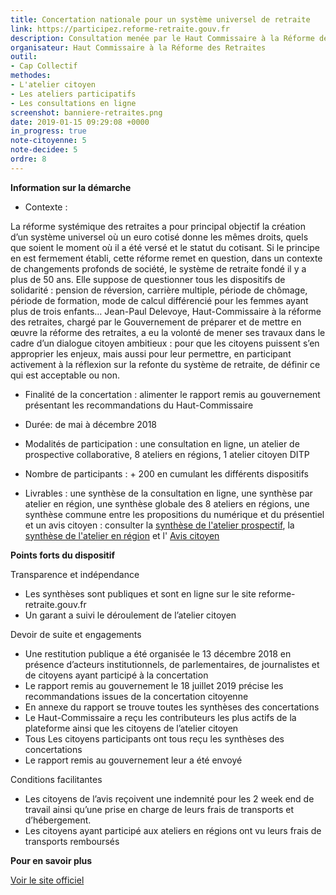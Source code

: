 ```yaml
---
title: Concertation nationale pour un système universel de retraite
link: https://participez.reforme-retraite.gouv.fr
description: Consultation menée par le Haut Commissaire à la Réforme des Retraites
organisateur: Haut Commissaire à la Réforme des Retraites
outil:
- Cap Collectif
methodes:
- L'atelier citoyen
- Les ateliers participatifs
- Les consultations en ligne
screenshot: banniere-retraites.png
date: 2019-01-15 09:29:08 +0000
in_progress: true
note-citoyenne: 5
note-decidee: 5
ordre: 8
---
```

**Information sur la démarche**

* Contexte : 

La réforme systémique des retraites a pour principal objectif la création d’un système universel où un euro cotisé donne les mêmes droits, quels que soient le moment où il a été versé et le statut du cotisant. Si le principe en est fermement établi, cette réforme remet en question, dans un contexte de changements profonds de société, le système de retraite fondé il y a plus de 50 ans. Elle suppose de questionner tous les dispositifs de solidarité : pension de réversion, carrière multiple, période de chômage, période de formation, mode de calcul différencié pour les femmes ayant plus de trois enfants… Jean-Paul Delevoye, Haut-Commissaire à la réforme des retraites, chargé par le Gouvernement de préparer et de mettre en œuvre la réforme des retraites, a eu la volonté de mener ses travaux dans le cadre d’un dialogue citoyen ambitieux : pour que les citoyens puissent s’en approprier les enjeux, mais aussi pour leur permettre, en participant activement à la réflexion sur la refonte du système de retraite, de définir ce qui est acceptable ou non.

* Finalité de la concertation : alimenter le rapport remis au gouvernement présentant les recommandations du Haut-Commissaire

* Durée: de mai à décembre 2018

* Modalités de participation : une consultation en ligne, un atelier de prospective collaborative, 8 ateliers en régions, 1 atelier citoyen DITP

* Nombre de participants : + 200 en cumulant les différents dispositifs

* Livrables : une synthèse de la consultation en ligne, une synthèse par atelier en région, une synthèse globale des 8 ateliers en régions, une synthèse commune entre les propositions du numérique et du présentiel et un avis citoyen : consulter la <a href="https://reforme-retraite.gouv.fr/participez/la-participation-citoyenne-2018/article/l-atelier-prospectif">synthèse de l'atelier prospectif</a>, la <a href="https://reforme-retraite.gouv.fr/IMG/pdf/synthese_finale_version_finale__0412.pdf">synthèse de l'atelier en région</a> et l'
<a href="https://www.reforme-retraite.gouv.fr/IMG/pdf/ditp_atelier_citoyen-2.pdf
">Avis citoyen</a>

**Points forts du dispositif**

Transparence et indépendance
* Les synthèses sont publiques et sont en ligne sur le site reforme-retraite.gouv.fr
* Un garant a suivi le déroulement de l’atelier citoyen

Devoir de suite et engagements 
* Une restitution publique a été organisée le 13 décembre 2018 en présence d’acteurs institutionnels, de parlementaires, de journalistes et de citoyens ayant participé à la concertation
* Le rapport remis au gouvernement le 18 juillet 2019 précise les recommandations issues de la concertation citoyenne
* En annexe du rapport se trouve toutes les synthèses des concertations 
* Le Haut-Commissaire a reçu les contributeurs les plus actifs de la plateforme ainsi que les citoyens de l’atelier citoyen
* Tous Les citoyens participants ont tous reçu les synthèses des concertations
* Le rapport remis au gouvernement leur a été envoyé 

Conditions facilitantes 
* Les citoyens de l’avis reçoivent une indemnité pour les 2 week end de travail ainsi qu’une prise en charge de leurs frais de transports et d’hébergement. 
* Les citoyens ayant participé aux ateliers en régions ont vu leurs frais de transports remboursés 


**Pour en savoir plus**

<a href="https://www.reforme-retraite.gouv.fr/
">Voir le site officiel</a>